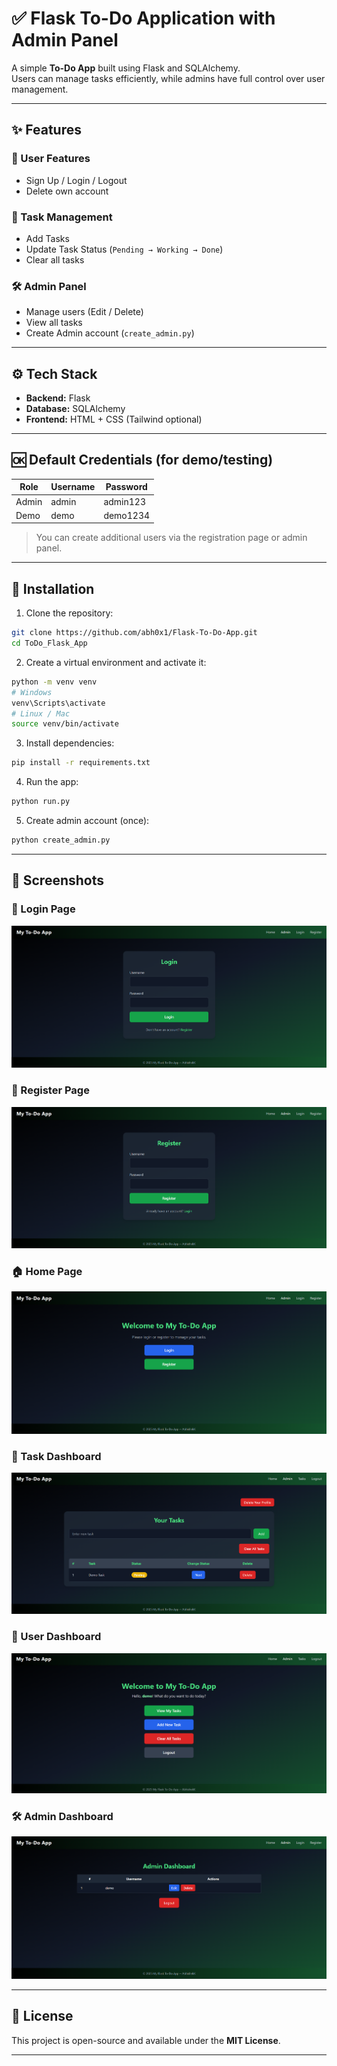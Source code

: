 
# ✅ Flask To-Do Application with Admin Panel

A simple **To-Do App** built using Flask and SQLAlchemy.  
Users can manage tasks efficiently, while admins have full control over user management.

---

## ✨ Features

### 👤 User Features
- Sign Up / Login / Logout  
- Delete own account  

### 📝 Task Management
- Add Tasks  
- Update Task Status (`Pending → Working → Done`)  
- Clear all tasks  

### 🛠 Admin Panel
- Manage users (Edit / Delete)  
- View all tasks  
- Create Admin account (`create_admin.py`)  

---

## ⚙️ Tech Stack
- **Backend:** Flask  
- **Database:** SQLAlchemy  
- **Frontend:** HTML + CSS (Tailwind optional)  

---

## 🆗 Default Credentials (for demo/testing)

| Role   | Username   | Password    |
|--------|-----------|------------|
| Admin  | admin     | admin123   |
| Demo   | demo      | demo1234   |

> You can create additional users via the registration page or admin panel.

---

## 🚀 Installation

1. Clone the repository:
```bash
git clone https://github.com/abh0x1/Flask-To-Do-App.git
cd ToDo_Flask_App
````

2. Create a virtual environment and activate it:

```bash
python -m venv venv
# Windows
venv\Scripts\activate
# Linux / Mac
source venv/bin/activate
```

3. Install dependencies:

```bash
pip install -r requirements.txt
```

4. Run the app:

```bash
python run.py
```

5. Create admin account (once):

```bash
python create_admin.py
```
---

## 📸 Screenshots

### 🔑 Login Page

![Login](screenshots/login.png)

### 📝 Register Page

![Register](screenshots/register.png)

### 🏠 Home Page

![Home](screenshots/home.png)

### 📝 Task Dashboard

![Task Dashboard](screenshots/task_dashboard.png)

### 👤 User Dashboard

![User Dashboard](screenshots/user_dashboard.png)

### 🛠 Admin Dashboard

![Admin Dashboard](screenshots/admin_dashboard.png)

---

## 📜 License

This project is open-source and available under the **MIT License**.

---

